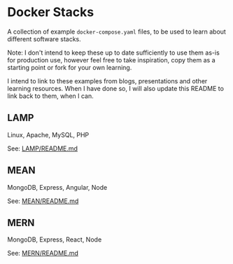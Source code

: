 # Docker Stacks

A collection of example `docker-compose.yaml` files, to be used to learn about different software stacks.

Note: I don't intend to keep these up to date sufficiently to use them as-is for production use, however feel free to take inspiration, copy them as a starting point or fork for your own learning.

I intend to link to these examples from blogs, presentations and other learning resources. When I have done so, I will also update this README to link back to them, when I can.

## LAMP

Linux, Apache, MySQL, PHP

See: [LAMP/README.md](./LAMP/README.md)

## MEAN

MongoDB, Express, Angular, Node

See: [MEAN/README.md](./MEAN/README.md)

## MERN

MongoDB, Express, React, Node

See: [MERN/README.md](MERN/README.md)
